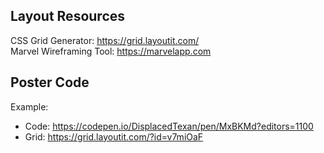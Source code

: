 ## Layout Resources

CSS Grid Generator: https://grid.layoutit.com/ \
Marvel Wireframing Tool: https://marvelapp.com

## Poster Code

Example:

- Code: https://codepen.io/DisplacedTexan/pen/MxBKMd?editors=1100
- Grid: https://grid.layoutit.com/?id=v7miOaF

